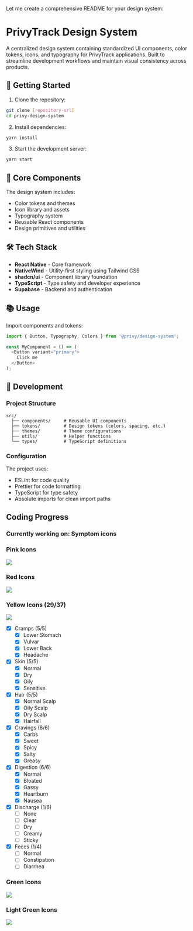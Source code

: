 Let me create a comprehensive README for your design system:

# PrivyTrack Design System

A centralized design system containing standardized UI components, color tokens, icons, and typography for PrivyTrack applications. Built to streamline development workflows and maintain visual consistency across products.

## 🚀 Getting Started

1. Clone the repository:
```bash
git clone [repository-url]
cd privy-design-system
```

2. Install dependencies:
```bash
yarn install
```

3. Start the development server:
```bash
yarn start
```

## 🧱 Core Components

The design system includes:
- Color tokens and themes
- Icon library and assets
- Typography system
- Reusable React components
- Design primitives and utilities

## 🛠️ Tech Stack

- **React Native** - Core framework
- **NativeWind** - Utility-first styling using Tailwind CSS
- **shadcn/ui** - Component library foundation
- **TypeScript** - Type safety and developer experience
- **Supabase** - Backend and authentication

## 📚 Usage

Import components and tokens:
```typescript
import { Button, Typography, Colors } from '@privy/design-system';

const MyComponent = () => (
  <Button variant="primary">
    Click me
  </Button>
);
```

## 🔧 Development

### Project Structure
```
src/
  ├── components/     # Reusable UI components
  ├── tokens/         # Design tokens (colors, spacing, etc.)
  ├── themes/         # Theme configurations
  ├── utils/          # Helper functions
  └── types/          # TypeScript definitions
```

### Configuration

The project uses:
- ESLint for code quality
- Prettier for code formatting
- TypeScript for type safety
- Absolute imports for clean import paths


## Coding Progress

### Currently working on: Symptom icons

### Pink Icons
![](https://geps.dev/progress/100?dangerColor=EDC9BD&warningColor=EDC9BD&successColor=EDC9BD)

### Red Icons
![](https://geps.dev/progress/100?dangerColor=F18769&warningColor=F18769&successColor=F18769)

### Yellow Icons (29/37)
![](https://geps.dev/progress/78?dangerColor=F4BB79&warningColor=F4BB79&successColor=F4BB79)

- [x] Cramps (5/5)
    - [x] Lower Stomach
    - [x] Vulvar
    - [x] Lower Back
    - [x] Headache
- [x] Skin (5/5)
    - [x] Normal
    - [x] Dry
    - [x] Oily
    - [x] Sensitive
- [x] Hair (5/5)
    - [x] Normal Scalp
    - [x] Oily Scalp
    - [x] Dry Scalp
    - [x] Hairfall
- [x] Cravings (6/6)
    - [x] Carbs
    - [x] Sweet
    - [x] Spicy
    - [x] Salty
    - [x] Greasy
- [x] Digestion (6/6)
    - [x] Normal
    - [x] Bloated
    - [x] Gassy
    - [x] Heartburn
    - [x] Nausea
- [x] Discharge (1/6)
    - [ ] None
    - [ ] Clear
    - [ ] Dry
    - [ ] Creamy
    - [ ] Sticky
- [x] Feces (1/4)
    - [ ] Normal
    - [ ] Constipation
    - [ ] Diarrhea

### Green Icons
![](https://geps.dev/progress/0?dangerColor=649182&warningColor=649182&successColor=649182)

### Light Green Icons
![](https://geps.dev/progress/0?dangerColor=A7C5B7&warningColor=A7C5B7&successColor=A7C5B7)
